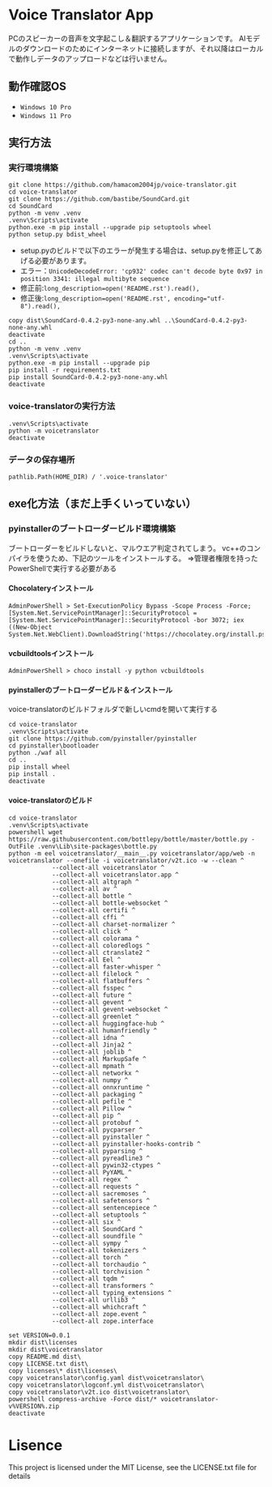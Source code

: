 # Voice Translator App

PCのスピーカーの音声を文字起こし＆翻訳するアプリケーションです。
AIモデルのダウンロードのためにインターネットに接続しますが、それ以降はローカルで動作しデータのアップロードなどは行いません。


## 動作確認OS
- `Windows 10 Pro`
- `Windows 11 Pro`


## 実行方法

### 実行環境構築
```
git clone https://github.com/hamacom2004jp/voice-translator.git
cd voice-translator
git clone https://github.com/bastibe/SoundCard.git
cd SoundCard
python -m venv .venv
.venv\Scripts\activate
python.exe -m pip install --upgrade pip setuptools wheel
python setup.py bdist_wheel
```
- setup.pyのビルドで以下のエラーが発生する場合は、setup.pyを修正してあげる必要があります。
- エラー：```UnicodeDecodeError: 'cp932' codec can't decode byte 0x97 in position 3341: illegal multibyte sequence```
- 修正前:```long_description=open('README.rst').read(),```
- 修正後:```long_description=open('README.rst', encoding="utf-8").read(),```
```
copy dist\SoundCard-0.4.2-py3-none-any.whl ..\SoundCard-0.4.2-py3-none-any.whl
deactivate
cd ..
python -m venv .venv
.venv\Scripts\activate
python.exe -m pip install --upgrade pip
pip install -r requirements.txt
pip install SoundCard-0.4.2-py3-none-any.whl
deactivate
```

### voice-translatorの実行方法
```
.venv\Scripts\activate
python -m voicetranslator
deactivate
```

### データの保存場所
```
pathlib.Path(HOME_DIR) / '.voice-translator'
```


## exe化方法（まだ上手くいっていない）

### pyinstallerのブートローダービルド環境構築
ブートローダーをビルドしないと、マルウエア判定されてしまう。
vc++のコンパイラを使うため、下記のツールをインストールする。
⇒管理者権限を持ったPowerShellで実行する必要がある

#### Chocolateryインストール
```
AdminPowerShell > Set-ExecutionPolicy Bypass -Scope Process -Force; [System.Net.ServicePointManager]::SecurityProtocol = [System.Net.ServicePointManager]::SecurityProtocol -bor 3072; iex ((New-Object System.Net.WebClient).DownloadString('https://chocolatey.org/install.ps1'))
```
#### vcbuildtoolsインストール
```
AdminPowerShell > choco install -y python vcbuildtools
```

#### pyinstallerのブートローダービルド＆インストール
voice-translatorのビルドフォルダで新しいcmdを開いて実行する
```
cd voice-translator
.venv\Scripts\activate
git clone https://github.com/pyinstaller/pyinstaller
cd pyinstaller\bootloader
python ./waf all
cd ..
pip install wheel
pip install .
deactivate
```

#### voice-translatorのビルド
```
cd voice-translator
.venv\Scripts\activate
powershell wget https://raw.githubusercontent.com/bottlepy/bottle/master/bottle.py -OutFile .venv\Lib\site-packages\bottle.py
python -m eel voicetranslator/__main__.py voicetranslator/app/web -n voicetranslator --onefile -i voicetranslator/v2t.ico -w --clean ^
            --collect-all voicetranslator ^
            --collect-all voicetranslator.app ^
            --collect-all altgraph ^
            --collect-all av ^
            --collect-all bottle ^
            --collect-all bottle-websocket ^
            --collect-all certifi ^
            --collect-all cffi ^
            --collect-all charset-normalizer ^
            --collect-all click ^
            --collect-all colorama ^
            --collect-all coloredlogs ^
            --collect-all ctranslate2 ^
            --collect-all Eel ^
            --collect-all faster-whisper ^
            --collect-all filelock ^
            --collect-all flatbuffers ^
            --collect-all fsspec ^
            --collect-all future ^
            --collect-all gevent ^
            --collect-all gevent-websocket ^
            --collect-all greenlet ^
            --collect-all huggingface-hub ^
            --collect-all humanfriendly ^
            --collect-all idna ^
            --collect-all Jinja2 ^
            --collect-all joblib ^
            --collect-all MarkupSafe ^
            --collect-all mpmath ^
            --collect-all networkx ^
            --collect-all numpy ^
            --collect-all onnxruntime ^
            --collect-all packaging ^
            --collect-all pefile ^
            --collect-all Pillow ^
            --collect-all pip ^
            --collect-all protobuf ^
            --collect-all pycparser ^
            --collect-all pyinstaller ^
            --collect-all pyinstaller-hooks-contrib ^
            --collect-all pyparsing ^
            --collect-all pyreadline3 ^
            --collect-all pywin32-ctypes ^
            --collect-all PyYAML ^
            --collect-all regex ^
            --collect-all requests ^
            --collect-all sacremoses ^
            --collect-all safetensors ^
            --collect-all sentencepiece ^
            --collect-all setuptools ^
            --collect-all six ^
            --collect-all SoundCard ^
            --collect-all soundfile ^
            --collect-all sympy ^
            --collect-all tokenizers ^
            --collect-all torch ^
            --collect-all torchaudio ^
            --collect-all torchvision ^
            --collect-all tqdm ^
            --collect-all transformers ^
            --collect-all typing_extensions ^
            --collect-all urllib3 ^
            --collect-all whichcraft ^
            --collect-all zope.event ^
            --collect-all zope.interface

set VERSION=0.0.1
mkdir dist\licenses
mkdir dist\voicetranslator
copy README.md dist\
copy LICENSE.txt dist\
copy licenses\* dist\licenses\
copy voicetranslator\config.yaml dist\voicetranslator\
copy voicetranslator\logconf.yml dist\voicetranslator\
copy voicetranslator\v2t.ico dist\voicetranslator\
powershell compress-archive -Force dist/* voicetranslator-v%VERSION%.zip
deactivate
```


# Lisence

This project is licensed under the MIT License, see the LICENSE.txt file for details
